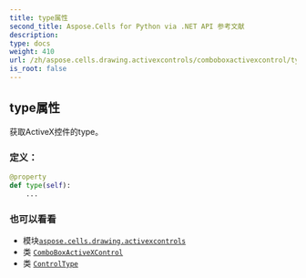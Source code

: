 ```yaml
---
title: type属性
second_title: Aspose.Cells for Python via .NET API 参考文献
description:
type: docs
weight: 410
url: /zh/aspose.cells.drawing.activexcontrols/comboboxactivexcontrol/type/
is_root: false
---
```

## type属性

获取ActiveX控件的type。
### 定义：
```python
@property
def type(self):
    ...
```

### 也可以看看
* 模块[`aspose.cells.drawing.activexcontrols`](../../)
* 类 [`ComboBoxActiveXControl`](/cells/python-net/zh/aspose.cells.drawing.activexcontrols/comboboxactivexcontrol)
* 类 [`ControlType`](/cells/python-net/zh/aspose.cells.drawing.activexcontrols/controltype)

